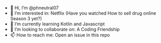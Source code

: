 - 👋 Hi, I’m @phneutral07
- 👀 I’m interested in: Netflix (Have you watched How to sell drug online Season 3 yet?)
- 🌱 I’m currently learning Kotlin and Javascript
- 💞️ I’m looking to collaborate on: A Coding Friendship
- 📫 How to reach me: Open an issue in this repo

